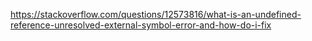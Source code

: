 <https://stackoverflow.com/questions/12573816/what-is-an-undefined-reference-unresolved-external-symbol-error-and-how-do-i-fix>
